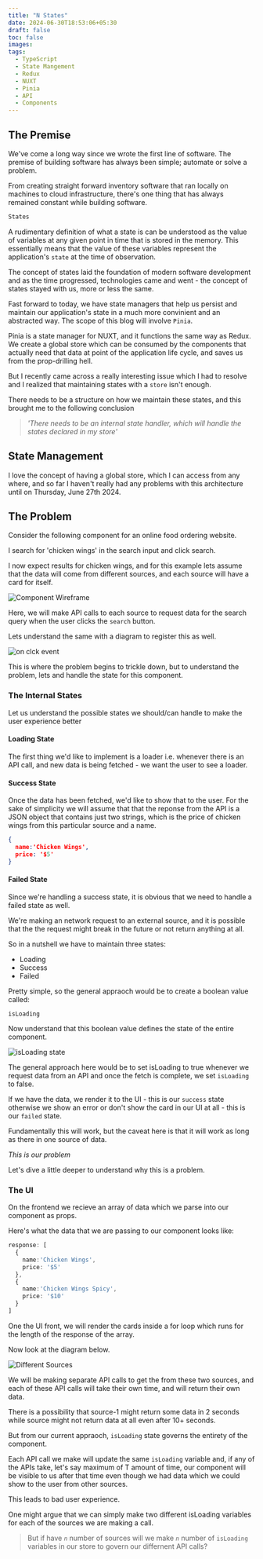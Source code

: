 ```yaml
---
title: "N States"
date: 2024-06-30T18:53:06+05:30
draft: false
toc: false
images:
tags:
  - TypeScript
  - State Mangement
  - Redux 
  - NUXT
  - Pinia
  - API
  - Components
---
```


## The Premise 
We've come a long way since we wrote the first line of software. The premise of building software has always been simple; automate or solve a problem. 

From creating straight forward inventory software that ran locally on machines to cloud infrastructure, there's one thing that has always remained constant while building software.

```bash
States
```

A rudimentary definition of what a state is can be understood as the value of variables at any given point in time that is stored in the memory. This essentially means that the value of these variables represent the application's `state`  at the time of observation. 

The concept of states laid the foundation of modern software development and as the time progressed,  technologies came and went - the concept of states stayed with us, more or less the same. 

Fast forward to today, we have state managers that help us persist and maintain our application's state in a much more convinient and an abstracted way. The scope of this blog will involve `Pinia`. 

Pinia is a state manager for NUXT, and it functions the same way as Redux. We create a global store which can be consumed by the components that actually need that data at point of the application life cycle, and saves us from the prop-drilling hell. 

But I recently came across a really interesting issue which I had to resolve and I realized that maintaining states with a `store` isn't enough. 

There needs to be a structure on how we maintain these states, and this brought me to the following conclusion

> _'There needs to be an internal state handler, which will handle the states declared in my store'_

## State Management

I love the concept of having a global store, which I can access from any where, and so far I haven't really had any problems with this architecture until on Thursday, June 27th 2024.

## The Problem

Consider the following component for an online food ordering website. 

I search for 'chicken wings' in the search input and click search. 

I now expect results for chicken wings, and for this example lets assume that the data will come from different sources, and each source will have a card for itself. 

![Component Wireframe](images/1.png)

Here, we will make API calls to each source to request data for the search query when the user clicks the `search` button. 

Lets understand the same with a diagram to register this as well. 

![on clck event](../../static/images/2.png)

This is where the problem begins to trickle down, but to understand the problem, lets and handle the state for this component. 

### The Internal States
Let us understand the possible states we should/can handle to make the user experience better

#### Loading State
The first thing we'd like to implement is a loader i.e. whenever there is an API call, and new data is being fetched - we want the user to see a loader.

#### Success State 
Once the data has been fetched, we'd like to show that to the user. For the sake of simplicity we will assume that that the reponse from the API is a JSON object that contains just two strings, which is the price of chicken wings from this particular source and a name.

```JSON
{
  name:'Chicken Wings',
  price: '$5'
}
```

#### Failed State
Since we're handling a success state, it is obvious that we need to handle a failed state as well.

We're making an network request to an external source, and it is possible that the the request might break in the future or not return anything at all. 

So in a nutshell we have to maintain three states: 
- Loading 
- Success 
- Failed

Pretty simple, so the general appraoch would be to create a boolean value called:

`isLoading`

Now understand that this boolean value defines the state of the entire component. 

![isLoading state ](../../static/images/3.png)

The general approach here would be to set isLoading to true whenever we request data from an API and once the fetch is complete, we set `isLoading` to false.

If we have the data, we render it to the UI - this is our `success` state otherwise we show an error or don't show the card in our UI at all - this is our `failed` state. 

Fundamentally this will work, but the caveat here is that it will work as long as there in one source of data. 

*This is our problem*

Let's dive a little deeper to understand why this is a problem.


### The UI 
On the frontend we recieve an array of data which we parse into our component as props.

Here's what the data that we are passing to our component looks like: 

```ts
response: [
  {
    name:'Chicken Wings',
    price: '$5'
  },
  {
    name:'Chicken Wings Spicy',
    price: '$10'
  }
]
```

One the UI front, we will render the cards inside a for loop which runs for the length of the response of the array.

Now look at the diagram below. 

![Different Sources](images/4.png)

We will be making separate API calls to get the from these two sources, and each of these API calls will take their own time, and will return their own data.

There is a possibility that source-1 might return some data in 2 seconds while source might not return data at all even after 10+ seconds. 

But from our current appraoch, `isLoading` state governs the entirety of the component. 

Each API call we make will update the same `isLoading` variable and, if any of the APIs take, let's say maximum of T amount of time, our component will be visible to us after that time even though we had data which we could show to the user from other sources. 

This leads to bad user experience. 

One might argue that we can simply make two different isLoading variables for each of the sources we are making a call.

> But if have _`n`_ number of sources will we make _`n`_ number of `isLoading` variables in our store to govern our differnent API calls?


